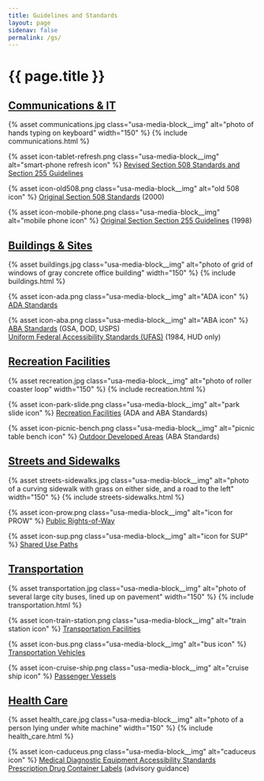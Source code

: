 ```yaml
---
title: Guidelines and Standards
layout: page
sidenav: false
permalink: /gs/
---
```


# {{ page.title }}

## [Communications & IT](..)

{% asset communications.jpg class="usa-media-block__img" alt="photo of hands typing on keyboard" width="150" %}
{% include communications.html %}

{% asset icon-tablet-refresh.png class="usa-media-block__img" alt="smart-phone refresh icon" %}
[Revised Section 508 Standards and Section 255 Guidelines](..)

{% asset icon-old508.png class="usa-media-block__img" alt="old 508 icon" %}
[Original Section 508 Standards](..) (2000)

{% asset icon-mobile-phone.png class="usa-media-block__img" alt="mobile phone icon" %}
[Original Section Section 255 Guidelines](..) (1998)

## [Buildings & Sites](..)

{% asset buildings.jpg class="usa-media-block__img" alt="photo of grid of windows of gray concrete office building" width="150" %}
{% include buildings.html %}

{% asset icon-ada.png class="usa-media-block__img" alt="ADA icon" %}
[ADA Standards](..)

{% asset icon-aba.png class="usa-media-block__img" alt="ABA icon" %}
[ABA Standards](..) (GSA, DOD, USPS)  
[Uniform Federal Accessibility Standards (UFAS)](..) (1984, HUD only)

## [Recreation Facilities](..)

{% asset recreation.jpg class="usa-media-block__img" alt="photo of roller coaster loop" width="150" %}
{% include recreation.html %}

{% asset icon-park-slide.png class="usa-media-block__img" alt="park slide icon" %}
[Recreation Facilities](..) (ADA and ABA Standards)

{% asset icon-picnic-bench.png class="usa-media-block__img" alt="picnic table bench icon" %}
[Outdoor Developed Areas](..) (ABA Standards)

## [Streets and Sidewalks](..)

{% asset streets-sidewalks.jpg class="usa-media-block__img" alt="photo of a curving sidewalk with grass on either side, and a road to the left" width="150" %}
{% include streets-sidewalks.html %}

{% asset icon-prow.png class="usa-media-block__img" alt="icon for PROW" %}
[Public Rights-of-Way](..)

{% asset icon-sup.png class="usa-media-block__img" alt="icon for SUP" %}
[Shared Use Paths](..)

## [Transportation](..)

{% asset transportation.jpg class="usa-media-block__img" alt="photo of several large city buses, lined up on pavement" width="150" %}
{% include transportation.html %}

{% asset icon-train-station.png class="usa-media-block__img" alt="train station icon" %}
[Transportation Facilities](..) 

{% asset icon-bus.png class="usa-media-block__img" alt="bus icon" %}
[Transportation Vehicles](..)

{% asset icon-cruise-ship.png class="usa-media-block__img" alt="cruise ship icon" %}
[Passenger Vessels](..)

## [Health Care](..)

{% asset health_care.jpg class="usa-media-block__img" alt="photo of a person lying under white machine"  width="150" %}
{% include health_care.html %}

{% asset icon-caduceus.png class="usa-media-block__img" alt="caduceus icon" %}
[Medical Diagnostic Equipment Accessibility Standards](..)  
[Prescription Drug Container Labels](..) (advisory guidance)
